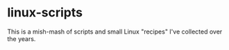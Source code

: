 # linux-scripts


This is a mish-mash of scripts and small Linux "recipes" I've collected over the years.
